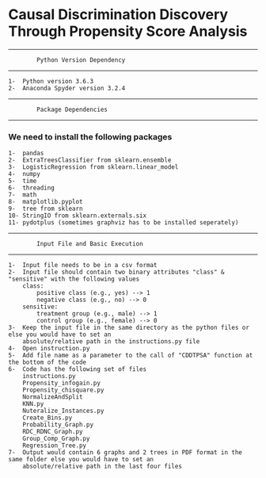 # Causal Discrimination Discovery Through Propensity Score Analysis

________________________________________________________________

			Python Version Dependency
________________________________________________________________

	1-  Python version 3.6.3
	2-  Anaconda Spyder version 3.2.4  

________________________________________________________________

			Package Dependencies
________________________________________________________________

### We need to install the following packages

	1-  pandas
	2-  ExtraTreesClassifier from sklearn.ensemble
	3-  LogisticRegression from sklearn.linear_model
	4-  numpy
	5-  time
	6-  threading
	7-  math
	8-  matplotlib.pyplot
	9-  tree from sklearn
	10- StringIO from sklearn.externals.six
	11- pydotplus (sometimes graphviz has to be installed seperately)

_________________________________________________________________

			Input File and Basic Execution
_________________________________________________________________

	1-  Input file needs to be in a csv format
	2-  Input file should contain two binary attributes "class" & "sensitive" with the following values
	    class:
	    	positive class (e.g., yes) --> 1
	    	negative class (e.g., no) --> 0
	    sensitive:
	    	treatment group (e.g., male) --> 1
	    	control group (e.g., female) --> 0
	3-  Keep the input file in the same directory as the python files or else you would have to set an 
		absolute/relative path in the instructions.py file
	4-  Open instruction.py
	5-  Add file name as a parameter to the call of "CDDTPSA" function at the bottom of the code
	6-  Code has the following set of files
		instructions.py
		Propensity_infogain.py
		Propensity_chisquare.py
		NormalizeAndSplit
		KNN.py
		Nuteralize_Instances.py
		Create_Bins.py
		Probability_Graph.py
		RDC_RDNC_Graph.py
		Group_Comp_Graph.py
		Regression_Tree.py
	7-  Output would contain 6 graphs and 2 trees in PDF format in the same folder else you would have to set an 
		absolute/relative path in the last four files

